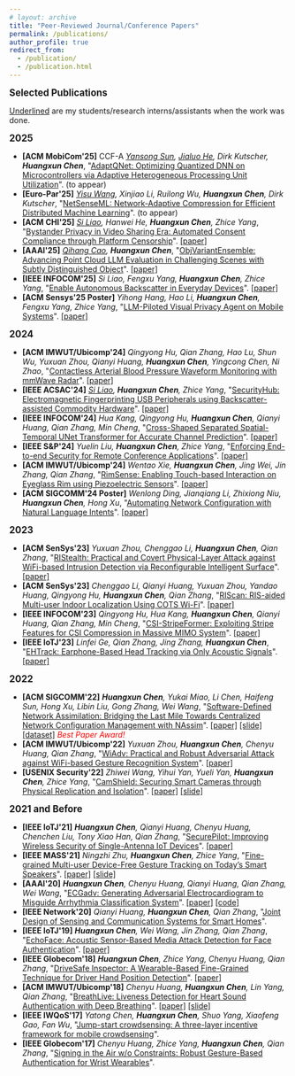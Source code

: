 ```yaml
---
# layout: archive
title: "Peer-Reviewed Journal/Conference Papers"
permalink: /publications/
author_profile: true
redirect_from:
  - /publication/
  - /publication.html
---
```


<!-- {% if author.googlescholar %}
  You can also find my articles on <u><a href="{{author.googlescholar}}">my Google Scholar profile</a>.</u>
{% endif %}

{% include base_path %}

{% for post in site.publications reversed %}
  {% include archive-single.html %}
{% endfor %} -->

<big>**Selected Publications**</big>

<u>Underlined</u> are my students/research interns/assistants when the work was done. 

<big>**2025**</big>

- **[ACM MobiCom'25]** <span class="inline-blue-box">CCF-A</span> _<u>Yansong Sun</u>, <u>Jialuo He</u>, Dirk Kutscher, **Huangxun Chen**_, "[AdaptQNet: Optimizing Quantized DNN on Microcontrollers via Adaptive Heterogeneous Processing Unit Utilization]()". (to appear)
- **[Euro-Par'25]** _<u>Yisu Wang</u>, Xinjiao Li, Ruilong Wu, **Huangxun Chen**, Dirk Kutscher_, "[NetSenseML: Network-Adaptive Compression for Efficient Distributed Machine Learning]()". (to appear)
- **[ACM CHI'25]** _<u>Si Liao</u>, Hanwei He, **Huangxun Chen**, Zhice Yang_, "[Bystander Privacy in Video Sharing Era: Automated Consent Compliance through Platform Censorship](https://dl.acm.org/doi/10.1145/3706598.3713391)". [[paper]](https://amyworkspace.github.io/hxchen/files/chi25-selfflag.pdf)
- **[AAAI'25]** _<u>Qihang Cao</u>, **Huangxun Chen**_, "[ObjVariantEnsemble: Advancing Point Cloud LLM Evaluation in Challenging Scenes with Subtly Distinguished Object](https://ojs.aaai.org/index.php/AAAI/article/view/32190)". [[paper]](https://amyworkspace.github.io/hxchen/files/aaai25-ove.pdf)
- **[IEEE INFOCOM'25]** _Si Liao, Fengxu Yang, **Huangxun Chen**, Zhice Yang_, "[Enable Autonomous Backscatter in Everyday Devices](https://infocom2025.ieee-infocom.org/program/accepted-paper-list-main-conference)". [[paper]](https://amyworkspace.github.io/hxchen/files/infocom25_emscatter.pdf)
- **[ACM Sensys'25 Poster]** _Yihong Hang, Hao Li, **Huangxun Chen**, Fengxu Yang, Zhice Yang_, "[LLM-Piloted Visual Privacy Agent on Mobile Systems](https://dl.acm.org/doi/10.1145/3715014.3724025)". [[paper]](https://amyworkspace.github.io/hxchen/files/sensys25posters-privacyagent.pdf)


<big>**2024**</big>

- **[ACM IMWUT/Ubicomp'24]** _Qingyong Hu, Qian Zhang, Hao Lu, Shun Wu, Yuxuan Zhou, Qianyi Huang, **Huangxun Chen**, Yingcong Chen, Ni Zhao_, "[Contactless Arterial Blood Pressure Waveform Monitoring with mmWave Radar](https://dl.acm.org/doi/10.1145/3699781)". [[paper]](https://amyworkspace.github.io/hxchen/files/ubicomp24-wavebp.pdf)
- **[IEEE ACSAC'24]** _<u>Si Liao</u>, **Huangxun Chen**, Zhice Yang_, "[SecurityHub: Electromagnetic Fingerprinting USB Peripherals using Backscatter-assisted Commodity Hardware](https://ieeexplore.ieee.org/document/10917481)". [[paper]](https://amyworkspace.github.io/hxchen/files/acsac24-securityhub.pdf)
- **[IEEE INFOCOM'24]** _Hua Kang, Qingyong Hu, **Huangxun Chen**, Qianyi Huang, Qian Zhang, Min Cheng_, "[Cross-Shaped Separated Spatial-Temporal UNet Transformer for Accurate Channel Prediction](https://infocom2024.ieee-infocom.org/program/accepted-paper-list-main-conference)". [[paper]](https://amyworkspace.github.io/hxchen/files/infocom24-cs3tunet.pdf)
- **[IEEE S&P'24]** _Yuelin Liu, **Huangxun Chen**, Zhice Yang_, "[Enforcing End-to-end Security for Remote Conference Applications](https://www.computer.org/csdl/proceedings-article/sp/2024/313000a202/1WPcYvAYYaA)". [[paper]](https://amyworkspace.github.io/hxchen/files/sp24-mTunnel.pdf)
- **[ACM IMWUT/Ubicomp'24]** _Wentao Xie, **Huangxun Chen**, Jing Wei, Jin Zhang, Qian Zhang_, "[RimSense: Enabling Touch-based Interaction on Eyeglass Rim using Piezoelectric Sensors](https://dl.acm.org/doi/10.1145/3631456)". [[paper]](https://amyworkspace.github.io/hxchen/files/ubicomp24-rimsense.pdf)
- **[ACM SIGCOMM'24 Poster]** _Wenlong Ding, Jianqiang Li, Zhixiong Niu, **Huangxun Chen**, Hong Xu_, "[Automating Network Configuration with Natural Language Intents](https://dl.acm.org/doi/10.1145/3672202.3673721)". [[paper]](https://amyworkspace.github.io/hxchen/files/sigcomm24poster-etna.pdf)

<big>**2023**</big>

- **[ACM SenSys'23]** _Yuxuan Zhou, Chenggao Li, **Huangxun Chen**, Qian Zhang_, "[RIStealth: Practical and Covert Physical-Layer Attack against WiFi-based Intrusion Detection via Reconfigurable Intelligent Surface](https://sensys.acm.org/2023/program/)". [[paper]](https://amyworkspace.github.io/hxchen/files/sensys23-ristealth.pdf)
- **[ACM SenSys'23]** _Chenggao Li, Qianyi Huang, Yuxuan Zhou, Yandao Huang, Qingyong Hu, **Huangxun Chen**, Qian Zhang_, "[RIScan: RIS-aided Multi-user Indoor Localization Using COTS Wi-Fi](https://sensys.acm.org/2023/program/)". [[paper]](https://amyworkspace.github.io/hxchen/files/sensys23-riscan.pdf)
- **[IEEE INFOCOM'23]** _Qingyong Hu, Hua Kang, **Huangxun Chen**, Qianyi Huang, Qian Zhang, Min Cheng_, "[CSI-StripeFormer: Exploiting Stripe Features for CSI Compression in Massive MIMO System](https://infocom.info/day/3/track/Track%20B)". [[paper]](https://amyworkspace.github.io/hxchen/files/infocom23-csistripeformer.pdf)
- **[IEEE IoTJ'23]** _Linfei Ge, Qian Zhang, Jing Zhang, **Huangxun Chen**_, "[EHTrack: Earphone-Based Head Tracking via Only Acoustic Signals](https://ieeexplore.ieee.org/abstract/document/10192901)". [[paper]](https://amyworkspace.github.io/hxchen/files/iotj23-ehtrack.pdf)

<big>**2022**</big>

- **[ACM SIGCOMM'22]** _**Huangxun Chen**, Yukai Miao, Li Chen, Haifeng Sun, Hong Xu, Libin Liu, Gong Zhang, Wei Wang_, "[Software-Defined Network Assimilation: Bridging the Last Mile Towards Centralized Network Configuration Management with NAssim](https://dl.acm.org/doi/10.1145/3544216.3544244)". [[paper]](https://amyworkspace.github.io/hxchen/files/sigcomm22-nassim.pdf) [[slide]](https://amyworkspace.github.io/hxchen/files/sigcomm22-nassim-slide.pdf) [[dataset]](https://github.com/AmyWorkspace/nassim) _<font color=red>Best Paper Award!</font>_
- **[ACM IMWUT/Ubicomp'22]** _Yuxuan Zhou, **Huangxun Chen**, Chenyu Huang, Qian Zhang_, "[WiAdv: Practical and Robust Adversarial Attack against WiFi-based Gesture Recognition System](https://dl.acm.org/doi/abs/10.1145/3534618)". [[paper]](https://amyworkspace.github.io/hxchen/files/ubicomp22-wiadv.pdf)
- **[USENIX Security'22]** _Zhiwei Wang, Yihui Yan, Yueli Yan, **Huangxun Chen**, Zhice Yang_, "[CamShield: Securing Smart Cameras through Physical Replication and
  Isolation](https://www.usenix.org/conference/usenixsecurity22/presentation/wang-zhiwei)". [[paper]](https://www.yangzhice.com/docforweb/CamShield/CamShield_Security.pdf) [[slide]](https://www.usenix.org/system/files/sec22_slides-wang_zhiwei.pdf)

<big>**2021 and Before**</big>

- **[IEEE IoTJ'21]** _**Huangxun Chen**, Qianyi Huang, Chenyu Huang, Chenchen Liu, Tony Xiao Han, Qian Zhang_, "[SecurePilot: Improving Wireless Security of Single-Antenna IoT Devices](https://ieeexplore.ieee.org/document/9427993/)". [[paper]](https://amyworkspace.github.io/hxchen/files/iotj21-securepilot.pdf)
- **[IEEE MASS'21]** _Ningzhi Zhu, **Huangxun Chen**, Zhice Yang_, "[Fine-grained Multi-user Device-Free Gesture Tracking on Today’s Smart Speakers](https://ieeexplore.ieee.org/document/9637756)". [[paper]](https://amyworkspace.github.io/hxchen/files/mass2021-sparsetrack.pdf) [[slide]](https://amyworkspace.github.io/hxchen/files/mass2021-sparsetrack-slide.pdf)
- **[AAAI'20]** _**Huangxun Chen**, Chenyu Huang, Qianyi Huang, Qian Zhang, Wei Wang_, "[ECGadv: Generating Adversarial Electrocardiogram to Misguide Arrhythmia Classification System](https://ojs.aaai.org/index.php/AAAI/article/view/5748/5604)". [[paper]](https://amyworkspace.github.io/hxchen/files/aaai2020-ecgadv.pdf) [[code]](https://github.com/codespace123/ECGadv)
- **[IEEE Network'20]** _Qianyi Huang, **Huangxun Chen**, Qian Zhang_, "[Joint Design of Sensing and Communication Systems for Smart Homes](https://ieeexplore.ieee.org/document/9143269)".
- **[IEEE IoTJ'19]** _**Huangxun Chen**, Wei Wang, Jin Zhang, Qian Zhang_, "[EchoFace: Acoustic Sensor-Based Media Attack Detection for Face Authentication](https://ieeexplore.ieee.org/document/8932608/)". [[paper]](https://amyworkspace.github.io/hxchen/files/iotj19-echoface.pdf)
- **[IEEE Globecom'18]** _**Huangxun Chen**, Zhice Yang, Chenyu Huang, Qian Zhang_, "[DriveSafe Inspector: A Wearable-Based Fine-Grained Technique for Driver Hand Position Detection](https://ieeexplore.ieee.org/document/8647653)". [[paper]](https://amyworkspace.github.io/hxchen/files/globecom2018-drivesafe.pdf)
- **[ACM IMWUT/Ubicomp'18]** _Chenyu Huang, **Huangxun Chen**, Lin Yang, Qian Zhang_, "[BreathLive: Liveness Detection for Heart Sound Authentication with Deep Breathing](https://dl.acm.org/doi/10.1145/3191744)". [[paper]](https://amyworkspace.github.io/hxchen/files/ubicomp18-breathlive.pdf) [[slide]](https://amyworkspace.github.io/hxchen/files/ubicomp18-breathlive-slide.pdf)
- **[IEEE IWQoS'17]** _Yatong Chen, **Huangxun Chen**, Shuo Yang, Xiaofeng Gao, Fan Wu_, "[Jump-start crowdsensing: A three-layer incentive framework for mobile crowdsensing](https://ieeexplore.ieee.org/document/7969168)".
- **[IEEE Globecom'17]** _Chenyu Huang, Zhice Yang, **Huangxun Chen**, Qian Zhang_, "[Signing in the Air w/o Constraints: Robust Gesture-Based Authentication for Wrist Wearables](http://ieeexplore.ieee.org/document/8253995/)".

